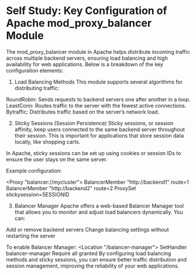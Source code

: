 # Self Study: Key Configuration of Apache mod_proxy_balancer Module
The mod_proxy_balancer module in Apache helps distribute incoming traffic across multiple backend servers, ensuring load balancing and high availability for web applications. Below is a breakdown of the key configuration elements:

1. Load Balancing Methods
This module supports several algorithms for distributing traffic:

RoundRobin: Sends requests to backend servers one after another in a loop.
LeastConn: Routes traffic to the server with the fewest active connections.
Bytraffic: Distributes traffic based on the server’s network load.

2. Sticky Sessions (Session Persistence)
Sticky sessions, or session affinity, keep users connected to the same backend server throughout their session. This is important for applications that store session data locally, like shopping carts.

In Apache, sticky sessions can be set up using cookies or session IDs to ensure the user stays on the same server.

Example configuration:

<Proxy "balancer://mycluster">
    BalancerMember "http://backend1" route=1
    BalancerMember "http://backend2" route=2
    ProxySet stickysession=SESSIONID
</Proxy>

3. Balancer Manager
Apache offers a web-based Balancer Manager tool that allows you to monitor and adjust load balancers dynamically. You can:

Add or remove backend servers
Change balancing settings without restarting the server

To enable Balancer Manager:
<Location "/balancer-manager">
    SetHandler balancer-manager
    Require all granted
</Location>
By configuring load balancing methods and sticky sessions, you can ensure better traffic distribution and session management, improving the reliability of your web applications.
